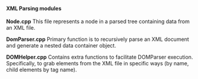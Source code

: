 #### **XML Parsing modules**
**Node.cpp** 
This file represents a node in a parsed tree containing data from an XML file.

**DomParser.cpp**
Primary function is to recursively parse an XML document and generate a nested data container object.

**DOMHelper.cpp**
Contains extra functions to facilitate DOMParser execution. Specifically, to grab elements from the XML file in specific ways (by name, child elements by tag name).

